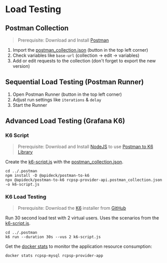 # Load Testing

## Postman Collection

> Prerequisite: Download and Install [Postman](https://www.postman.com/downloads/)

1. Import the [postman_collection.json](../.postman/rcpsp-provider-api.postman_collection.json)
   (button in the top left corner)
2. Check variables like `base-url` (collection -> edit -> variables)
3. Add or edit requests to the collection (don't forget to export the new version)

## Sequential Load Testing (Postman Runner)

1. Open Postman Runner (button in the top left corner)
2. Adjust run settings like `iterations` & `delay`
3. Start the Runner

## Advanced Load Testing (Grafana K6)

### K6 Script

> Prerequisite: Download and Install [NodeJS](https://nodejs.org/en/download/) to
> use [Postman to K6 Library](https://github.com/apideck-libraries/postman-to-k6)

Create the [k6-script.js](../.postman/k6-script.js) with
the [postman_collection.json](../.postman/rcpsp-provider-api.postman_collection.json).

```shell
cd ../.postman
npm install -D @apideck/postman-to-k6
npx @apideck/postman-to-k6 rcpsp-provider-api.postman_collection.json -o k6-script.js
```

### K6 Load Testing

> Prerequisite: Download the [K6](https://k6.io/docs/get-started/installation/) installer
> from [GitHub](https://github.com/grafana/k6/releases)

Run 30 second load test with 2 virtual users. Uses the scenarios from the [k6-script.js](../.postman/k6-script.js).

```shell
cd ../.postman
k6 run --duration 30s --vus 2 k6-script.js
```

Get the [docker stats](https://docs.docker.com/engine/reference/commandline/stats/) to monitor the application resource
consumption:

```shell
docker stats rcpsp-mysql rcpsp-provider-app
```


